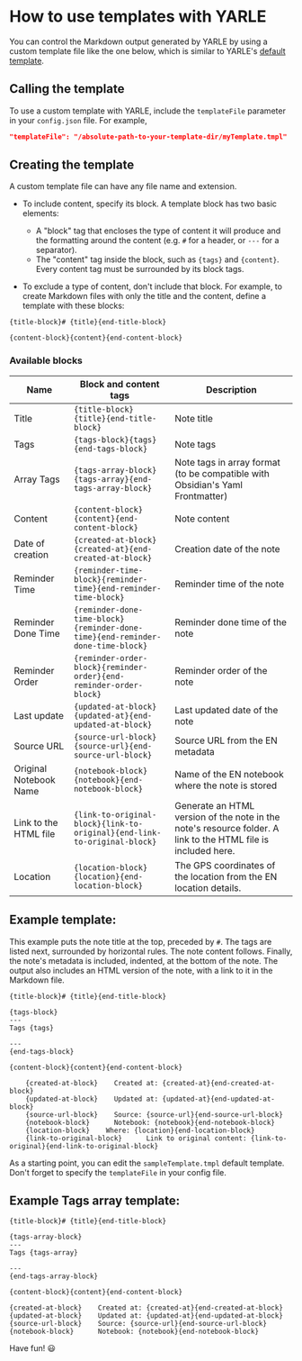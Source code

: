 # How to use templates with YARLE

You can control the Markdown output generated by YARLE by using a custom template file like the one below, which is similar to YARLE's [default template](./src/utils/templates/default-template.ts).

## Calling the template
To use a custom template with YARLE, include the `templateFile` parameter in your `config.json` file. For example,

```json
"templateFile": "/absolute-path-to-your-template-dir/myTemplate.tmpl"
```

## Creating the template

A custom template file can have any file name and extension.

- To include content, specify its block. A template block has two basic elements:
    - A "block" tag that encloses the type of content it will produce and the formatting around the content (e.g. `#` for a header, or `---` for a separator).
    - The "content" tag inside the block, such as `{tags}` and `{content}`. Every content tag must be surrounded by its block tags.

- To exclude a type of content, don't include that block. For example, to create Markdown files with only the title and the content, define a template with these blocks:

```
{title-block}# {title}{end-title-block}

{content-block}{content}{end-content-block}
```

### Available blocks

| Name | Block and content tags | Description |
|-|-|-|
| Title | `{title-block}{title}{end-title-block}` | Note title |
| Tags | `{tags-block}{tags}{end-tags-block}` | Note tags |
| Array Tags |`{tags-array-block}{tags-array}{end-tags-array-block}` | Note tags in array format (to be compatible with Obsidian's Yaml Frontmatter)
| Content | `{content-block}{content}{end-content-block}` | Note content |
| Date of creation | `{created-at-block}{created-at}{end-created-at-block}` | Creation date of the note |
| Reminder Time | `{reminder-time-block}{reminder-time}{end-reminder-time-block}` | Reminder time of the note |
| Reminder Done Time | `{reminder-done-time-block}{reminder-done-time}{end-reminder-done-time-block}` | Reminder done time of the note |
| Reminder Order | `{reminder-order-block}{reminder-order}{end-reminder-order-block}` | Reminder order of the note |
| Last update | `{updated-at-block}{updated-at}{end-updated-at-block}` | Last updated date of the note |
| Source URL | `{source-url-block}{source-url}{end-source-url-block}` | Source URL from the EN metadata|
| Original Notebook Name | `{notebook-block}{notebook}{end-notebook-block}` | Name of the EN notebook where the note is stored |
| Link to the HTML file | `{link-to-original-block}{link-to-original}{end-link-to-original-block}` | Generate an HTML version of the note in the note's resource folder. A link to the HTML file is included here. |
| Location | `{location-block}{location}{end-location-block}` | The GPS coordinates of the location from the EN location details. |

## Example template:

This example puts the note title at the top, preceded by `#`. The tags are listed next, surrounded by horizontal rules. The note content follows. Finally, the note's metadata is included, indented, at the bottom of the note. The output also includes an HTML version of the note, with a link to it in the Markdown file.

```
{title-block}# {title}{end-title-block}

{tags-block}
---
Tags {tags}

---
{end-tags-block}

{content-block}{content}{end-content-block}

    {created-at-block}    Created at: {created-at}{end-created-at-block}
    {updated-at-block}    Updated at: {updated-at}{end-updated-at-block}
    {source-url-block}    Source: {source-url}{end-source-url-block}
    {notebook-block}      Notebook: {notebook}{end-notebook-block}
    {location-block}    Where: {location}{end-location-block}
    {link-to-original-block}      Link to original content: {link-to-original}{end-link-to-original-block}
```


As a starting point, you can edit the `sampleTemplate.tmpl` default template. Don't forget to specify the `templateFile` in your config file.


## Example Tags array template:
```
{title-block}# {title}{end-title-block}

{tags-array-block}
---
Tags {tags-array}

---
{end-tags-array-block}

{content-block}{content}{end-content-block}

{created-at-block}    Created at: {created-at}{end-created-at-block}
{updated-at-block}    Updated at: {updated-at}{end-updated-at-block}
{source-url-block}    Source: {source-url}{end-source-url-block}
{notebook-block}      Notebook: {notebook}{end-notebook-block}
```
Have fun! 😃
